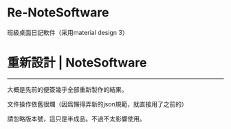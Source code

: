 # Re-NoteSoftware

班級桌面日記軟件（采用material design 3）

# 重新設計 | NoteSoftware

---

大概是先前的便簽幾乎全部重新製作的結果。



文件操作依舊很爛（因爲懶得弄新的json規範，就直接用了之前的）



請忽略版本號，這只是半成品。不過不太影響使用。
